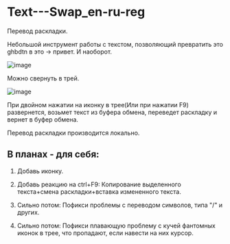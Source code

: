 # Text---Swap_en-ru-reg
Перевод раскладки.

Небольшой инструмент работы с текстом, позволяющий превратить это ghbdtn в это -> привет. И наоборот.

![image](https://github.com/Log0user/Text---Swap_en-ru-reg/assets/120344565/18990b3f-172f-4b95-adf2-5204dc3f72e8)

Можно свернуть в трей.

![image](https://github.com/Log0user/Text---Swap_en-ru-reg/assets/120344565/e4c36e42-bed4-45a3-833b-d84d2dc06d7f)

При двойном нажатии на иконку в трее(Или при нажатии F9) развернется, возьмет текст из буфера обмена, переведет раскладку и вернет в буфер обмена.

Перевод раскладки производится локально.

В планах - для себя:
----------------------------------------------------
1. Добавь иконку.
2. Добавь реакцию на ctrl+F9: Копирование выделенного текста+смена раскладки+вставка измененного текста.

3. Сильно потом: Пофикси проблемы с переводом символов, типа "/" и других.
4. Сильно потом: Пофикси плавающую проблему с кучей фантомных иконок в трее, что пропадают, если навести на них курсор.
